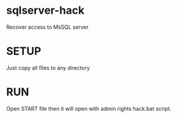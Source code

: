 # sqlserver-hack
Recover access to MsSQL server

# SETUP
Just copy all files to any directory

# RUN
Open START file then it will open with admin rights hack.bat script.
